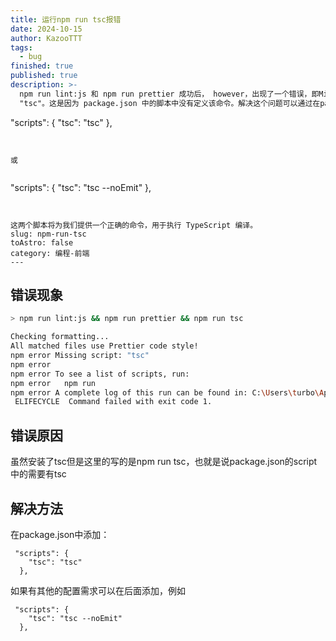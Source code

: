 ```yaml
---
title: 运行npm run tsc报错
date: 2024-10-15
author: KazooTTT
tags:
  - bug
finished: true
published: true
description: >-
  npm run lint:js 和 npm run prettier 成功后， however，出现了一个错误，即Missing script
  "tsc"。这是因为 package.json 中的脚本中没有定义该命令。解决这个问题可以通过在package.json中添加如下内容来实现：


  ```

  "scripts": {
      "tsc": "tsc"
    },
  ```


  或


  ```

  "scripts": {
      "tsc": "tsc --noEmit"
    },
  ```


  这两个脚本将为我们提供一个正确的命令，用于执行 TypeScript 编译。
slug: npm-run-tsc
toAstro: false
category: 编程-前端
---
```


## 错误现象

``` bash
> npm run lint:js && npm run prettier && npm run tsc

Checking formatting...
All matched files use Prettier code style!
npm error Missing script: "tsc"
npm error
npm error To see a list of scripts, run:
npm error   npm run
npm error A complete log of this run can be found in: C:\Users\turbo\AppData\Local\npm-cache\_logs\2024-10-12T06_30_22_873Z-debug-0.log
 ELIFECYCLE  Command failed with exit code 1.
```

## 错误原因

虽然安装了tsc但是这里的写的是npm run tsc，也就是说package.json的script中的需要有tsc

## 解决方法

在package.json中添加：

```
 "scripts": {
    "tsc": "tsc"
  },
```

如果有其他的配置需求可以在后面添加，例如

```
 "scripts": {
    "tsc": "tsc --noEmit"
  },
```
